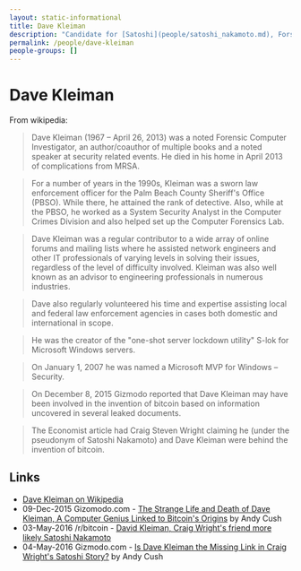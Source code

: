 ```yaml
---
layout: static-informational
title: Dave Kleiman
description: "Candidate for [Satoshi](people/satoshi_nakamoto.md), Forsensic Computer Investigator, Security researcher, Friend of [Craig Wright](people/craig_wright.md)"
permalink: /people/dave-kleiman
people-groups: []
---
```


# Dave Kleiman

From wikipedia:

> Dave Kleiman (1967 – April 26, 2013) was a noted Forensic Computer Investigator, an author/coauthor of multiple books and a noted speaker at security related events. He died in his home in April 2013 of complications from MRSA.

> For a number of years in the 1990s, Kleiman was a sworn law enforcement officer for the Palm Beach County Sheriff's Office (PBSO). While there, he attained the rank of detective. Also, while at the PBSO, he worked as a System Security Analyst in the Computer Crimes Division and also helped set up the Computer Forensics Lab.

> Dave Kleiman was a regular contributor to a wide array of online forums and mailing lists where he assisted network engineers and other IT professionals of varying levels in solving their issues, regardless of the level of difficulty involved. Kleiman was also well known as an advisor to engineering professionals in numerous industries.

> Dave also regularly volunteered his time and expertise assisting local and federal law enforcement agencies in cases both domestic and international in scope.

> He was the creator of the "one-shot server lockdown utility" S-lok for Microsoft Windows servers.

> On January 1, 2007 he was named a Microsoft MVP for Windows – Security.

> On December 8, 2015 Gizmodo reported that Dave Kleiman may have been involved in the invention of bitcoin based on information uncovered in several leaked documents.

> The Economist article had Craig Steven Wright claiming he (under the pseudonym of Satoshi Nakamoto) and Dave Kleiman were behind the invention of bitcoin.

## Links

* [Dave Kleiman on Wikipedia](https://en.wikipedia.org/wiki/Dave_Kleiman)
* 09-Dec-2015 Gizomodo.com - [The Strange Life and Death of Dave Kleiman, A Computer Genius Linked to Bitcoin's Origins](http://gizmodo.com/the-strange-life-and-death-of-dave-kleiman-a-computer-1747092460) by Andy Cush
* 03-May-2016 /r/bitcoin - [David Kleiman, Craig Wright's friend more likely Satoshi Nakamoto](https://www.reddit.com/r/Bitcoin/comments/4hq3rz/david_kleiman_craig_wrights_friend_more_likely/)
* 04-May-2016 Gizmodo.com - [Is Dave Kleiman the Missing Link in Craig Wright's Satoshi Story?](http://gizmodo.com/is-dave-kleiman-the-missing-link-in-craig-wrights-satos-1774519534) by Andy Cush
